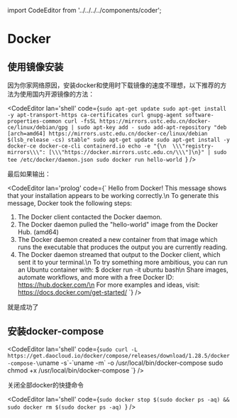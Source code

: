 import CodeEditor from '../../../../components/coder';

# Docker

## 使用镜像安装

因为你家网络原因，安装docker和使用时下载镜像的速度不理想，以下推荐的方法为使用国内开源镜像的方法：

<CodeEditor lan='shell' code={`sudo apt-get update
sudo apt-get install -y apt-transport-https ca-certificates curl gnupg-agent software-properties-common
curl -fsSL https://mirrors.ustc.edu.cn/docker-ce/linux/debian/gpg | sudo apt-key add -
sudo add-apt-repository "deb [arch=amd64] https://mirrors.ustc.edu.cn/docker-ce/linux/debian $(lsb_release -cs) stable"
sudo apt-get update
sudo apt-get install -y docker-ce docker-ce-cli containerd.io
echo -e "{\n  \\\"registry-mirrors\\\": [\\\"https://docker.mirrors.ustc.edu.cn/\\\"]\n}" | sudo tee /etc/docker/daemon.json
sudo docker run hello-world
`} />

最后如果输出：

<CodeEditor lan='prolog' code={`
Hello from Docker!
This message shows that your installation appears to be working correctly.\n
To generate this message, Docker took the following steps:
 1. The Docker client contacted the Docker daemon.
 2. The Docker daemon pulled the "hello-world" image from the Docker Hub.
    (amd64)
 3. The Docker daemon created a new container from that image which runs the
    executable that produces the output you are currently reading.
 4. The Docker daemon streamed that output to the Docker client, which sent it
    to your terminal.\n
To try something more ambitious, you can run an Ubuntu container with:
 $ docker run -it ubuntu bash\n
Share images, automate workflows, and more with a free Docker ID:
 https://hub.docker.com/\n
For more examples and ideas, visit:
 https://docs.docker.com/get-started/
`} />

就是成功了

## 安装docker-compose

<CodeEditor lan='shell' code={`sudo curl -L https://get.daocloud.io/docker/compose/releases/download/1.28.5/docker-compose-\`uname -s\`-\`uname -m\` -o /usr/local/bin/docker-compose
sudo chmod +x /usr/local/bin/docker-compose
`} />

关闭全部docker的快捷命令

<CodeEditor lan='shell' code={`sudo docker stop $(sudo docker ps -aq) && sudo docker rm $(sudo docker ps -aq)
`} />
